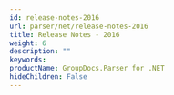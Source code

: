 ```yaml
---
id: release-notes-2016
url: parser/net/release-notes-2016
title: Release Notes - 2016
weight: 6
description: ""
keywords: 
productName: GroupDocs.Parser for .NET
hideChildren: False
---
```

